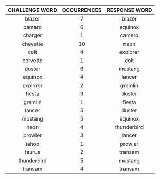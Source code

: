 | CHALLENGE WORD | OCCURRENCES | RESPONSE WORD |
|:--------------:|:-----------:|:-------------:|
| blazer | 7 | blazer |
| camero | 6 | equinox |
| charger | 1 | camero |
| chevette | 10 | neon |
| colt | 4 | explorer |
| corvette | 1 | colt |
| duster | 6 | mustang |
| equinox | 4 | lancer |
| explorer | 2 | gremlin |
| fiesta | 3 | duster |
| gremlin | 1 | fiesta |
| lancer | 5 | duster |
| mustang | 5 | equinox |
| neon | 4 | thunderbird |
| prowler | 3 | lancer |
| tahoo | 1 | prowler |
| taurus | 2 | transam |
| thunderbird | 5 | mustang |
| transam | 4 | transam |
